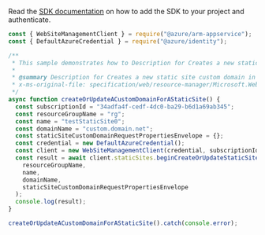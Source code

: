 Read the [SDK documentation](https://github.com/Azure/azure-sdk-for-js/blob/%40azure%2Farm-appservice_12.0.0/sdk/appservice/arm-appservice/README.md) on how to add the SDK to your project and authenticate.

```javascript
const { WebSiteManagementClient } = require("@azure/arm-appservice");
const { DefaultAzureCredential } = require("@azure/identity");

/**
 * This sample demonstrates how to Description for Creates a new static site custom domain in an existing resource group and static site.
 *
 * @summary Description for Creates a new static site custom domain in an existing resource group and static site.
 * x-ms-original-file: specification/web/resource-manager/Microsoft.Web/stable/2021-03-01/examples/CreateOrUpdateStaticSiteCustomDomain.json
 */
async function createOrUpdateACustomDomainForAStaticSite() {
  const subscriptionId = "34adfa4f-cedf-4dc0-ba29-b6d1a69ab345";
  const resourceGroupName = "rg";
  const name = "testStaticSite0";
  const domainName = "custom.domain.net";
  const staticSiteCustomDomainRequestPropertiesEnvelope = {};
  const credential = new DefaultAzureCredential();
  const client = new WebSiteManagementClient(credential, subscriptionId);
  const result = await client.staticSites.beginCreateOrUpdateStaticSiteCustomDomainAndWait(
    resourceGroupName,
    name,
    domainName,
    staticSiteCustomDomainRequestPropertiesEnvelope
  );
  console.log(result);
}

createOrUpdateACustomDomainForAStaticSite().catch(console.error);
```
